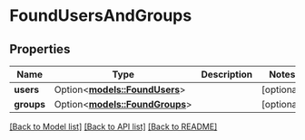 # FoundUsersAndGroups

## Properties

Name | Type | Description | Notes
------------ | ------------- | ------------- | -------------
**users** | Option<[**models::FoundUsers**](FoundUsers.md)> |  | [optional]
**groups** | Option<[**models::FoundGroups**](FoundGroups.md)> |  | [optional]

[[Back to Model list]](../README.md#documentation-for-models) [[Back to API list]](../README.md#documentation-for-api-endpoints) [[Back to README]](../README.md)


